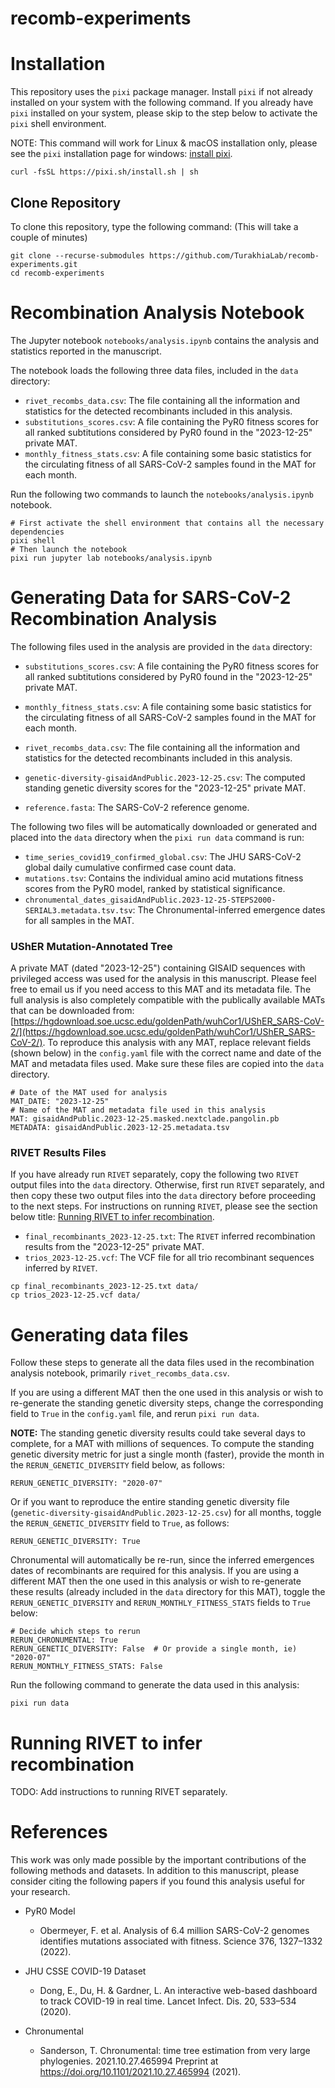 # recomb-experiments

# Installation

This repository uses the `pixi` package manager. Install `pixi` if not already installed on your system with the following command.
If you already have `pixi` installed on your system, please skip to the step below to activate the `pixi` shell environment.

NOTE: This command will work for Linux & macOS installation only, please see the `pixi` installation page for windows: [install pixi](https://pixi.sh/latest/installation/).


```
curl -fsSL https://pixi.sh/install.sh | sh
```

## Clone Repository

To clone this repository, type the following command: (This will take a couple of minutes)
```
git clone --recurse-submodules https://github.com/TurakhiaLab/recomb-experiments.git
cd recomb-experiments
```


# Recombination Analysis Notebook
The Jupyter notebook `notebooks/analysis.ipynb` contains the analysis and statistics reported in the manuscript.

The notebook loads the following three data files, included in the `data` directory:
- `rivet_recombs_data.csv`: The file containing all the information and statistics for the detected recombinants included in this analysis.
- `substitutions_scores.csv`: A file containing the PyR0 fitness scores for all ranked subtitutions considered by PyR0 found in the "2023-12-25" private MAT.
- `monthly_fitness_stats.csv`: A file containing some basic statistics for the circulating fitness of all SARS-CoV-2 samples found in the MAT for each month. 

Run the following two commands to launch the `notebooks/analysis.ipynb` notebook.

```
# First activate the shell environment that contains all the necessary dependencies
pixi shell
# Then launch the notebook
pixi run jupyter lab notebooks/analysis.ipynb
```

# Generating Data for SARS-CoV-2 Recombination Analysis
The following files used in the analysis are provided in the `data` directory:

- `substitutions_scores.csv`: A file containing the PyR0 fitness scores for all ranked subtitutions considered by PyR0 found in the "2023-12-25" private MAT.
- `monthly_fitness_stats.csv`: A file containing some basic statistics for the circulating fitness of all SARS-CoV-2 samples found in the MAT for each month. 
- `rivet_recombs_data.csv`: The file containing all the information and statistics for the detected recombinants included in this analysis.

- `genetic-diversity-gisaidAndPublic.2023-12-25.csv`: The computed standing genetic diversity scores for the "2023-12-25" private MAT.
- `reference.fasta`: The SARS-CoV-2 reference genome.

The following two files will be automatically downloaded or generated and placed into the `data` directory when the `pixi run data` command is run:
- `time_series_covid19_confirmed_global.csv`: The JHU SARS-CoV-2 global daily cumulative confirmed case count data.
- `mutations.tsv`: Contains the individual amino acid mutations fitness scores from the PyR0 model, ranked by statistical significance.
- `chronumental_dates_gisaidAndPublic.2023-12-25-STEPS2000-SERIAL3.metadata.tsv.tsv`: The Chronumental-inferred emergence dates for all samples in the MAT.

### UShER Mutation-Annotated Tree

A private MAT (dated "2023-12-25") containing GISAID sequences with privileged access was used for the analysis in this manuscript. Please feel free to email us if you need access to this MAT and its metadata file. The full analysis is also completely compatible with the publically available MATs that can be downloaded from: [https://hgdownload.soe.ucsc.edu/goldenPath/wuhCor1/UShER_SARS-CoV-2/](https://hgdownload.soe.ucsc.edu/goldenPath/wuhCor1/UShER_SARS-CoV-2/). 
To reproduce this analysis with any MAT, replace relevant fields (shown below) in the `config.yaml` file with the correct name and date of the MAT and metadata files used. Make sure these files are copied into the `data` directory.

```
# Date of the MAT used for analysis
MAT_DATE: "2023-12-25"
# Name of the MAT and metadata file used in this analysis
MAT: gisaidAndPublic.2023-12-25.masked.nextclade.pangolin.pb
METADATA: gisaidAndPublic.2023-12-25.metadata.tsv
```

### RIVET Results Files

If you have already run `RIVET` separately, copy the following two `RIVET` output files into the `data` directory. Otherwise, first run `RIVET` separately, and then copy these two output files into the `data` directory before proceeding to the next steps. For instructions on running `RIVET`, please see the section below title: [Running RIVET to infer recombination](#Running-RIVET-to-infer-recombination).

- `final_recombinants_2023-12-25.txt`: The `RIVET` inferred recombination results from the "2023-12-25" private MAT.
- `trios_2023-12-25.vcf`: The VCF file for all trio recombinant sequences inferred by `RIVET`.

```
cp final_recombinants_2023-12-25.txt data/
cp trios_2023-12-25.vcf data/
```

# Generating data files
Follow these steps to generate all the data files used in the recombination analysis notebook, primarily `rivet_recombs_data.csv`.

If you are using a different MAT then the one used in this analysis or wish to re-generate the standing genetic diversity steps, change the corresponding field to `True` in the `config.yaml` file, and rerun `pixi run data`.

**NOTE:** The standing genetic diversity results could take several days to complete, for a MAT with millions of sequences.
To compute the standing genetic diversity metric for just a single month (faster), provide the month in the `RERUN_GENETIC_DIVERSITY` field below, as follows:
```
RERUN_GENETIC_DIVERSITY: "2020-07"
```
Or if you want to reproduce the entire standing genetic diversity file (`genetic-diversity-gisaidAndPublic.2023-12-25.csv`) for all months, toggle the `RERUN_GENETIC_DIVERSITY` field to `True`, as follows:
```
RERUN_GENETIC_DIVERSITY: True
```

Chronumental will automatically be re-run, since the inferred emergences dates of recombinants are required for this analysis. If you are using a different MAT then the one used in this analysis or wish to re-generate these results (already included in the `data` directory for this MAT), toggle the `RERUN_GENETIC_DIVERSITY` and `RERUN_MONTHLY_FITNESS_STATS` fields to `True` below:

```
# Decide which steps to rerun
RERUN_CHRONUMENTAL: True
RERUN_GENETIC_DIVERSITY: False  # Or provide a single month, ie) "2020-07"
RERUN_MONTHLY_FITNESS_STATS: False
```

Run the following command to generate the data used in this analysis:
```
pixi run data
```

# Running RIVET to infer recombination
TODO: Add instructions to running RIVET separately.


# References
This work was only made possible by the important contributions of the following methods and datasets. In addition to this manuscript, please consider citing the following papers if you found this analysis useful for your research.

- PyR0 Model
    - Obermeyer, F. et al. Analysis of 6.4 million SARS-CoV-2 genomes identifies mutations associated with fitness. Science 376, 1327–1332 (2022).

- JHU CSSE COVID-19 Dataset
    - Dong, E., Du, H. & Gardner, L. An interactive web-based dashboard to track COVID-19 in real time. Lancet Infect. Dis. 20, 533–534 (2020).
 
- Chronumental
    - Sanderson, T. Chronumental: time tree estimation from very large phylogenies. 2021.10.27.465994 Preprint at https://doi.org/10.1101/2021.10.27.465994 (2021).

